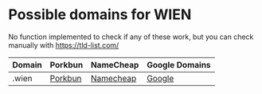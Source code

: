# Possible domains for WIEN

No function implemented to check if any of these work, but you can check manually with https://tld-list.com/

| Domain | Porkbun | NameCheap | Google Domains |
|---|---|---|---|
| .wien | [Porkbun](https://porkbun.com/checkout/search?prb=e814663da1&tlds=&idnLanguage=&search=search&q=.wien) | [Namecheap](https://www.namecheap.com/domains/registration/results/?domain=.wien) | [Google](https://domains.google.com/registrar/search?searchTerm=.wien) |
